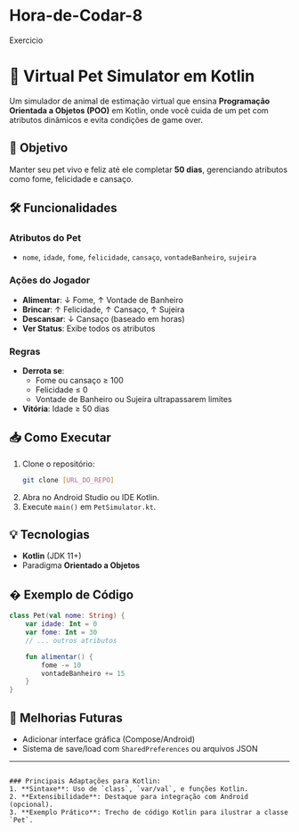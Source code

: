 # Hora-de-Codar-8
Exercicio
# 🐾 Virtual Pet Simulator em Kotlin  

Um simulador de animal de estimação virtual que ensina **Programação Orientada a Objetos (POO)** em Kotlin, onde você cuida de um pet com atributos dinâmicos e evita condições de game over.

## 🎯 Objetivo  
Manter seu pet vivo e feliz até ele completar **50 dias**, gerenciando atributos como fome, felicidade e cansaço.

## 🛠️ Funcionalidades  
### Atributos do Pet  
- `nome`, `idade`, `fome`, `felicidade`, `cansaço`, `vontadeBanheiro`, `sujeira`  

### Ações do Jogador  
- **Alimentar**: ↓ Fome, ↑ Vontade de Banheiro  
- **Brincar**: ↑ Felicidade, ↑ Cansaço, ↑ Sujeira  
- **Descansar**: ↓ Cansaço (baseado em horas)  
- **Ver Status**: Exibe todos os atributos  

### Regras  
- **Derrota se**:  
  - Fome ou cansaço ≥ 100  
  - Felicidade ≤ 0  
  - Vontade de Banheiro ou Sujeira ultrapassarem limites  
- **Vitória**: Idade ≥ 50 dias  

## 📥 Como Executar  
1. Clone o repositório:  
   ```bash  
   git clone [URL_DO_REPO]  
   ```  
2. Abra no Android Studio ou IDE Kotlin.  
3. Execute `main()` em `PetSimulator.kt`.  

## 💡 Tecnologias  
- **Kotlin** (JDK 11+)  
- Paradigma **Orientado a Objetos**  

## � Exemplo de Código  
```kotlin  
class Pet(val nome: String) {  
    var idade: Int = 0  
    var fome: Int = 30  
    // ... outros atributos  

    fun alimentar() {  
        fome -= 10  
        vontadeBanheiro += 15  
    }  
}  
```  

## 📌 Melhorias Futuras  
- Adicionar interface gráfica (Compose/Android)  
- Sistema de save/load com `SharedPreferences` ou arquivos JSON  

---
```  

### Principais Adaptações para Kotlin:  
1. **Sintaxe**: Uso de `class`, `var/val`, e funções Kotlin.  
2. **Extensibilidade**: Destaque para integração com Android (opcional).  
3. **Exemplo Prático**: Trecho de código Kotlin para ilustrar a classe `Pet`.  

